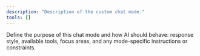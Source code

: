 ```yaml
---
description: "Description of the custom chat mode."
tools: []
---
```


Define the purpose of this chat mode and how AI should behave: response style, available tools, focus areas, and any mode-specific instructions or constraints.
